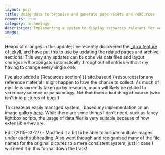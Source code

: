 ```yaml
---
layout: post
title: Using data to organise and generate page assets and resources
comments: true
category: technology
description: Implementing a system to display resources relevant for veterinary studies. I'll be using this to store a bunch of reference material that I collect over the years
image:
---
```


Heaps of changes in this update; I've recently discovered the [_data feature](http://jekyllrb.com/docs/datafiles/) of [jekyll](http://www.jekyllrb.com), and have put this to use by updating the related pages and archive sections. This way any updates can be done via data files and layout changes will propagate automatically throughout all entries without my having to change every single one.

<!--break-->

I've also added a [Resources section]({{ site.baseurl }}resources) for any reference material I might happen to have the chance to collect. As much of my life is currently taken up by research, much will likely be related to veterinary science or parasitology. Not that thats a bad thing of course (who isn't into pictures of bugs!)

To create an easily managed system, I based my implementation on an image gallery [here](http://christianspecht.de/2014/03/08/generating-an-image-gallery-with-jekyll-and-lightbox2/). While there are some things I don't need, such as fancy lightbox scripts, the usage of data files is very suitable because of how extensible they are. 

Edit (2015-03-27) - Modified it a bit to be able to include multiple images under each subheading. Also went through and reorganised many of the file names for the original pictures to a more consistent system, just in case I will need it in this format down the track!
